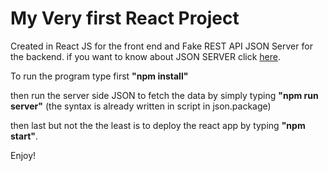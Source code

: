 # My Very first React Project

Created in React JS for the front end and Fake REST API JSON Server for the backend.
if you want to know about JSON SERVER click [here](https://github.com/typicode/json-server).

To run the program type first **"npm install"**

then run the server side JSON to fetch the data by simply typing **"npm run server"** (the syntax is already written in script in json.package)

then last but not the the least is to deploy the react app by typing **"npm start"**.

Enjoy!
